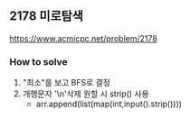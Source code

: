 ## 2178 미로탐색

https://www.acmicpc.net/problem/2178

### How to solve
1. "최소"를 보고 BFS로 결정
2. 개행문자 '\n'삭제 원할 시 strip() 사용
    * arr.append(list(map(int,input().strip())))